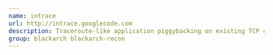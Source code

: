 ```yaml
---
name: intrace
url: http://intrace.googlecode.com
description: Traceroute-like application piggybacking on existing TCP connections URL : http://intrace.
group: blackarch blackarch-recon
---
```

